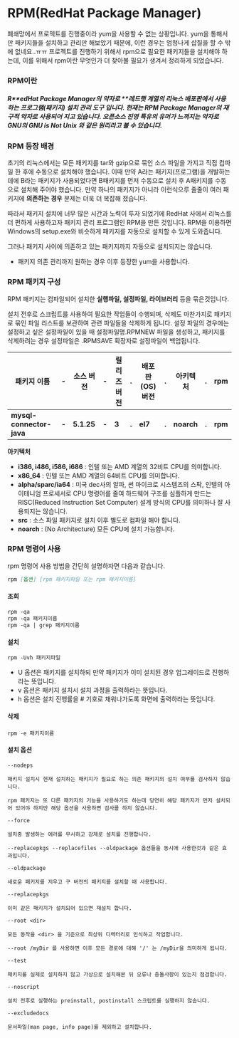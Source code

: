 # RPM(RedHat Package Manager)

폐쇄망에서 프로젝트를 진행중이라 yum을 사용할 수 없는 상황입니다. yum을 통해서만 패키지들을 설치하고 관리만 해보았기 때문에, 이런 경우는 엄청나게 삽질을 할 수 밖에 없네요..ㅠㅠ 프로젝트를 진행하기 위해서 rpm으로 필요한 패키지들을 설치해야 하는데, 이를 위해서 rpm이란 무엇인가 더 찾아볼 필요가 생겨서 정리하게 되었습니다.

### RPM이란

##### R**edHat **P**ackage **M**anager의 약자로 **레드햇 계열의 리눅스 배포판에서 사용하는 프로그램(패키지) 설치 관리 도구 입니다. 현재는 RPM Package Manager의 재구적 약자로 사용되어 지고 있습니다. 오픈소스 진영 특유의 유머가 느껴지는 약자로 GNU의 **G**NU is **N**ot **U**nix 와 같은 원리라고 볼 수 있습니다.

### RPM 등장 배경

초기의 리눅스에서는 모든 패키지를 tar와 gzip으로 묶인 소스 파일을 가지고 직접 컴파일 한 후에 수동으로 설치해야 했습니다.  이때 만약 A라는 패키지(프로그램)을 개발하는데에 B라는 패키지가 사용되었다면 B패키지를 먼저 수동으로 설치 후 A패키지를 수동으로 설치해 주어야 했습니다. 만약 하나의 패키지가 아니라 이런식으루 줄줄이 여러 패키지에 **의존하는 경우** 문제는 더욱 더 복잡해 졌습니다.

따라서 패키지 설치에 너무 많은 시간과 노력이 투자 되었기에 RedHat 사에서 리눅스를 더 편하게 사용하고자 패키지 관리 프로그램인 RPM을 만든 것입니다. RPM을 이용하면 Windows의 setup.exe와 비슷하게 패키지를 자동으로 설치할 수 있게 도와줍니다. 

그러나 패키지 사이에 의존하고 있는 패키지까지 자동으로 설치되지는 않습니다.

* 패키지 의존 관리까지 원하는 경우 이후 등장한 yum을 사용합니다.

### **RPM 패키지 구성**

RPM 패키지는 컴파일되어 설치한 **실행파일, 설정파일, 라이브러리** 등을 묶은것입니다.

설치 전후로 스크립트를 사용하여 필요한 작업들이 수행되며, 삭제도 마찬가지로 패키지로 묶인 파일 리스트를 보관하여 관련 파일들을 삭제하게 됩니다. 설정 파일의 경우에는 설정하고 싶은 설정파일이 있을 때 설정파일명.RPMNEW 파일을 생성하고, 패키지를 삭제하려는 경우 설정파일은 .RPMSAVE 확장자로 설정파일이 백업됩니다.

| **패키지 이름**          | **-** | **소스 버전** | **-** | **릴리즈 버전** | **.** | **배포판(OS) 버전** | **.** | **아키텍처** | **.** | **rpm** |
| ------------------------ | ----- | ------------- | ----- | --------------- | ----- | ------------------- | ----- | ------------ | ----- | ------- |
| **mysql-connector-java** | **-** | **5.1.25**    | **-** | **3**           | **.** | **el7**             | **.** | **noarch**   | **.** | **rpm** |

**아키텍처**

- **i386, i486, i586, i686** : 인텔 또는 AMD 계열의 32비트 CPU를 의미합니다.
- **x86_64** : 인텔 또는 AMD 계열의 64비트 CPU를 의미합니다.
- **alpha/sparc/ia64** : 미국 dec사의 알파, 썬 마이크로 시스템즈의 스팍, 인텔의 아이테니엄 프로세서로 CPU 명령어를 줄여 하드웨어 구조를 심플하게 만드는 RISC(Reduced Instruction Set Computer) 설계 방식의 CPU를 의미하나 잘 사용되지는 않습니다.
- **src** : 소스 파일 패키지로 설치 이후 별도로 컴파일 해야 합니다.
- **noarch** : (No Architecture) 모든 CPU에 설치 가능합니다.



### **RPM 명령어 사용**

rpm 명령어 사용 방법을 간단히 설명하자면 다음과 같습니다.

```markdown
rpm [옵션] [rpm 패키지파일 또는 rpm 패키지이름]
```

#### 조회

```markdown
rpm -qa
rpm -qa 패키지이름
rpm -qa | grep 패키지이름
```

#### 설치

```markdown
rpm -Uvh 패키지파일
```

- U 옵션은 패키지를 설치하되 만약 패키지가 이미 설치된 경우 업그레이드로 진행하라는 뜻입니다.
- v 옵션은 패키지 설치시 설치 과정을 출력하라는 뜻입니다.
- h 옵션은 설치 진행률을 # 기호로 채워나가도록 화면에 출력하라는 뜻입니다.

#### 삭제

```
rpm -e 패키지이름
```





#### **설치 옵션**

```
--nodeps

패키지 설치시 현재 설치하는 패키지가 필요로 하는 의존 패키지의 설치 여부를 검사하지 않습니다.

rpm 패키지는 또 다른 패키지의 기능을 사용하기도 하는데 당연히 해당 패키지가 먼저 설치되어 있어야 하지만 해당 옵션을 사용하면 검사를 하지 않습니다.
```

```
--force

설치중 발생하는 에러를 무시하고 강제로 설치를 진행합니다.

--replacepkgs --replacefiles --oldpackage 옵션들을 동시에 사용한것과 같은 효과입니다.
```

```
--oldpackage

새로운 패키지를 지우고 구 버전의 패키지를 설치할 때 사용합니다.
```

```
--replacepkgs

이미 같은 패키지가 설치되어 있으면 재설치 합니다.
```

```
--root <dir>

모든 동작을 <dir> 을 기준으로 최상위 디렉터리로 인식하고 작업합니다.

--root /myDir 를 사용하면 이후 모든 경로에 대해 '/' 는 /myDir을 의미하게 됩니다.
```

```
--test

패키지를 실제로 설치하지 않고 가상으로 설치해본 뒤 오류나 충돌사항이 있는지 점검합니다.
```

```
--noscript

설치 전후로 실행하는 preinstall, postinstall 스크립트를 실행하지 않습니다.
```

```
--excludedocs

문서파일(man page, info page)를 제외하고 설치합니다.
```



